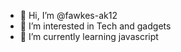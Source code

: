 - 👋 Hi, I’m @fawkes-ak12
- 👀 I’m interested in Tech and gadgets
- 🌱 I’m currently learning javascript


<!---
fawkes-ak12/fawkes-ak12 is a ✨ special ✨ repository because its `README.md` (this file) appears on your GitHub profile.
You can click the Preview link to take a look at your changes.
--->
